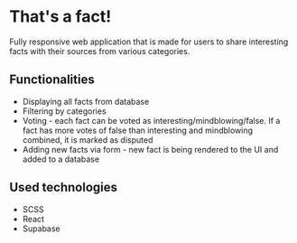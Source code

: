 # That's a fact!

Fully responsive web application that is made for users to share interesting facts with their sources from various categories.

## Functionalities
- Displaying all facts from database
- Filtering by categories
- Voting - each fact can be voted as interesting/mindblowing/false. If a fact has more votes of false than interesting and mindblowing combined, it is marked as disputed
- Adding new facts via form - new fact is being rendered to the UI and added to a database

## Used technologies
- SCSS
- React
- Supabase
